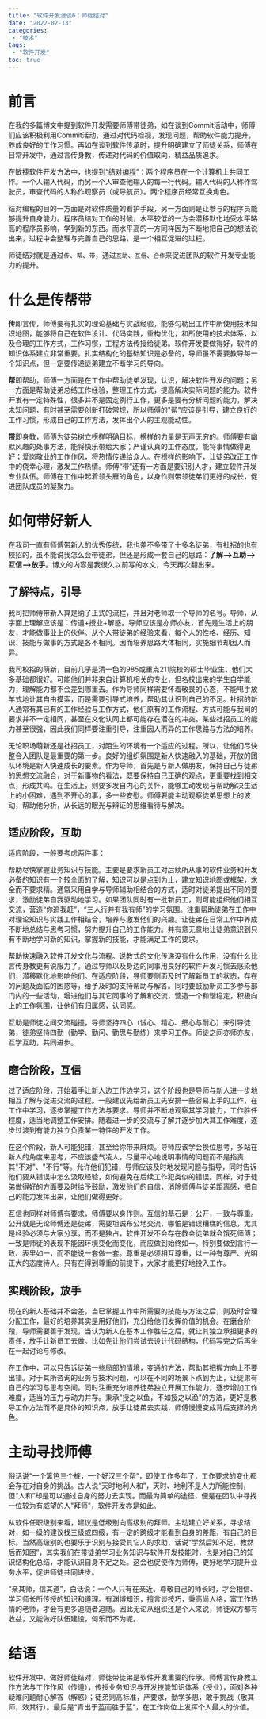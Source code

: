 ```yaml
---
title: "软件开发漫谈6：师徒结对"
date: "2022-02-13"
categories:
 - "技术"
tags:
 - "软件开发"
toc: true
---
```


# 前言

在我的多篇博文中提到软件开发需要师傅带徒弟，如在谈到Commit活动中，师傅们应该积极利用Commit活动，通过对代码检视，发现问题，帮助软件能力提升，养成良好的工作习惯。再如在谈到软件传承时，提升明确建立了师徒关系，师傅在日常开发中，通过言传身教，传递对代码的价值取向，精益品质追求。

在敏捷软件开发方法中，也提到“[结对编程](https://baike.baidu.com/item/%E7%BB%93%E5%AF%B9%E7%BC%96%E7%A8%8B/7526152?fr=aladdin)”：两个程序员在一个计算机上共同工作。一个人输入代码，而另一个人审查他输入的每一行代码。输入代码的人称作驾驶员，审查代码的人称作观察员（或导航员）。两个程序员经常互换角色。

结对编程的目的一方面是对软件质量的看护手段，另一方面则是让参与的程序员能够提升自身能力。程序员结对工作的时候，水平较低的一方会潜移默化地受水平略高的程序员影响，学到新的东西。而水平高的一方同样因为不断地把自己的想法说出来，过程中会整理与完善自己的思路，是一个相互促进的过程。

师徒结对就是通过`传`、`帮`、`带`，通过`互助`、`互信`、`合作`来促进团队的软件开发专业能力的提升。

<!--more-->

# 什么是传帮带

**传**即言传，师傅要有扎实的理论基础与实战经验，能够勾勒出工作中所使用技术知识地图，能够将自己在软件设计、代码实践，重构优化，和所使用的技术体系，以及合理的工作方式，工作习惯，工程方法传授给徒弟。软件开发要做得好，软件的知识体系建立非常重要。扎实结构化的基础知识是必备的，导师虽不需要教导每一个知识点，但一定要传递徒弟建立不断学习的导向。

**帮**即帮助，师傅一方面是在工作中帮助徒弟发现，认识，解决软件开发的问题；另一方面是帮助徒弟总结工作经验，整理工作方式，提高解决实际问题的能力。软件开发有一定特殊性，很多并不是固定例行工作，更多是要有分析问题的能力，解决未知问题，有时甚至需要创新打破常规，所以师傅的"帮"应该是引导，建立良好的工作习惯，形成自己的工作方法，发挥出个人的主观能动性。

**带**即身教，师傅为徒弟树立榜样明确目标，榜样的力量是无声无穷的。师傅要有幽默风趣的处事方法，能将快乐带给大家；严谨认真的工作态度，能将事情做得更好；爱岗敬业的工作作风，将热情传递给众人。在榜样的影响下，让徒弟改正工作中的侥幸心理，激发工作热情。师傅“带”还有一方面是要识别人才，建立软件开发专业队伍。师傅在工作中起着领头雁的角色，以身作则带领徒弟们更好的成长，促进团队成员的凝聚力。

# 如何带好新人

在我司一直有师傅带新人的优秀传统，我也差不多带了十多名徒弟，有社招的也有校招的，虽不能说我怎么会带徒弟，但还是形成一套自己的思路：**了解-->互助-->互信-->放手**。博文的内容是我很久以前写的水文，今天再次翻出来。

## 了解特点，引导

我司把师傅带新人算是纳了正式的流程，并且对老师取一个导师的名号。导师，从字面上理解应该是：传道+授业+解惑。导师应该是亦师亦友，首先是生活上的朋友，才能做事业上的伙伴。从个人带徒弟的经验来看，每个人的性格、经历、知识、技能与做事的方式是各不相同。因而培养思路大体相同，实施细节却因人而异。

我司校招的萌新，目前几乎是清一色的985或重点211院校的硕士毕业生，他们大多基础都很好。可能他们并非来自计算机相关的专业，但名校出来的学生自学能力，理解能力都不会差到哪里去。作为导师同样需要怀着敬畏的心态，不能甩手放羊式地让其自由摸索，而是需要引导式培养，帮助其认识到自己的不足。社招的新人通常有其已有的工作经验与工作方式，他们原有的工作流程、方式可能与我司的要求并不一定相同，甚至在文化认同上都可能存在潜在的冲突。某些社招员工的能力甚至很强，因此我们同样要注重引导，注重因人而异的工作思路与方法的培养。

无论职场萌新还是社招员工，对陌生的环境有一个适应的过程。所以，让他们尽快整合入团队是最重要的第一步。良好的组织氛围是新人快速融入的基础，开放的团队环境是新人快速成长的要素。作为导师，首先是与新人做朋友，保持自己与徒弟的思想交流融合，对于新事物的看法，既要保持自己正确的观点，更重要找到相交点，形成共鸣。在生活上，则要多发自内心的关怀，能够主动发现与帮助解决生活上的小困难，遇到不开心的事，多一些安慰。师傅要能主动观察徒弟思想上的波动，帮助他分析，从长远的眼光与辩证的思维看待与解决。

## 适应阶段，互助

适应阶段，一般要考虑两件事：

帮助尽快掌握业务知识与技能。主要是要求新员工对后续所从事的软件业务和开发必备的知识有一个较全面的了解，知识可以是点到为止，建立知识地图或框架，求全而不要求精。通常采用自学与导师辅助相结合的方式，适时对徒弟提出不同的要求，激励徒弟自我驱动地学习。如果团队同时有一批新员工，则可能组织他们相互交流，营造“你追我赶”，“三人行并有我有师”的学习氛围。注重帮助徒弟在工作中对理论知识与实践工作相结合，培养与激发他们的兴趣。让徒弟在日常工作中养成不断地总结与思考习惯，努力提升自己的工作能力。并有意无意地让徒弟意识到只有不断地学习新的知识，掌握新的技能，才能满足工作的要求。

帮助快速融入软件开发文化与流程。说教式的文化传递没有什么作用，没有什么比言传身教更有说服力了。通过导师以及身边的同事用良好的软件开发习惯去感染他们，潜移默化地影响他们。在适应阶段，导师要侧面及时了解新员工的状态，存在的问题及面临的困惑等，给予及时的支持帮助与解答。同时要鼓励新员工多参与部门内的一些活动，增进他们与其它同事的了解和交流，营造一个和谐稳定，积极向上的工作氛围，让他们有归属感，认同感。

互助是师徒之间交流碰撞，导师坚持四心（诚心、精心、细心与耐心）来引导徒弟，徒弟坚持四勤（勤学、勤问、勤思与勤练）来学习工作。师徒之间亦师亦友，互学互助，共同进步。

## 磨合阶段，互信

过了适应阶段，开始着手让新人边工作边学习，这个阶段也是导师与新人进一步地相互了解与促进交流的过程。一般建议先给新员工先安排一些容易上手的工作，在工作中学习，逐步掌握工作方法与要求。导师并不断地观察其学习能力，工作胜任程度，适当地调整工作安排。随着进一步的交流与了解并逐步加大其工作难度，逐步过渡到有能力独立负责某一特性的开发工作。

在这个阶段，新人可能犯错，甚至给你带来麻烦。导师应该学会换位思考，多站在新人的角度来思考，不应该盛气凌人，尽量平心地说明事情的问题而不是指责其"不对"、"不行"等。允许他们犯错，导师应该及时地发现问题与指导，同时告诉他们要从错误中怎么汲取经验，如何避免在后续工作犯类似的错误。同样，对于徒弟做得好的方面要及时给予鼓励，激发他们的自信，消除师傅与徒弟距离感，把自己的能力发挥出来，让他们做得更好。

互信也同样对师傅有要求，师傅要以身作则。互信的基石是：公开，一致与尊重。公开就是无论师傅还是徒弟，需要坦诚布公地交流，哪怕是错误糟糕的信息，尤其是经验必须与大家分享，而不是独占，软件开发不会存在教会徒弟就会饿死师傅；一致是师徒的表现不能因环境变化而变化，而应做到始终如一。特别要做到言行一致、表里如一，而不能说一套做一套。尊重是必须相互尊重，以一种有尊严、光明正大的态度待人。只有在得到尊重的前提下，大家才能更好地投入工作。

## 实践阶段，放手

现在的新人基础并不会差，当已掌握工作中所需要的技能与方法之后，则及时合理分配工作，最好的培养其实是用好他们，充分给他们发挥价值的机会。在磨合阶段，导师需要善于发现，当认为新人在基本工作胜任之后，就让其独立承担更多的责任，放手让新员工去做。比如先让他们尝试去设计代码结构，代码写完之后再坐在一起讨论与修改。

在工作中，可以只告诉徒弟一些局部的情境，变通的方法，帮助其把握方向上不要出错。对于其所咨询的业务与技术问题，可以在不同的场景下点到为止，让徒弟有自己的学习与思考空间。同时注重充分培养徒弟独立开展工作能力，逐步增加工作难度，适当的压力与动力并存。秉承"授之以鱼，不如授之以渔"的方法，更好是教导工作方法而不是具体的知识点，放手让徒弟去实践，师傅慢慢变成背后支撑的角色。

# 主动寻找师傅

俗话说“一个篱笆三个桩，一个好汉三个帮”，即使工作多年了，工作要求的变化都会存在对自身的挑战。古人说“天时地利人和”，天时、地利不是人力所能控制，但“人和”却是可以通过自身的努力去实现。而最为简单的途径，便是在团队中寻找一位较为有威望的人"拜师"，软件开发亦是如此。

从软件任职级别来看，建议是低级别向高级别的拜师。主动建立好关系，寻求结对，如一级的建议找三级或四级，有一定的跨级才能看到自身的差距，有自己的目标。当然高级别的也要乐于识别与接受其它人的求助，话说“学然后知不足，教然后而知困”，其实我们在带徒弟学习业务知识与软件开发技能时，也是对自己的知识结构化总结，才能认识自身不足之处。这会也促使作为师傅，更好地学习提升业务水平，促进师徒共同进步。

“亲其师，信其道”，白话说：一个人只有在亲近、尊敬自己的师长时，才会相信、学习师长所传授的知识和道理。有渊博知识，擅言谈技巧，秉高尚人格，富工作热情的老师，才会有更多追随者追随。因此无论从组织还是个人来说，师徒双方都有收益，又能做好队伍建设，何乐而不为呢。

# 结语

软件开发中，做好师徒结对，师徒带徒弟是软件开发重要的传承。师傅言传身教工作方法与工作作风（传道），传授业务知识与开发技能知识体系（授业），面对各种疑难问题耐心解答（解惑）；徒弟则高标准，严要求，勤学多思，敢于挑战（敬其师，效其行）。最后是“青出于蓝而胜于蓝”，在工作岗位上发挥个人最大的价值。
